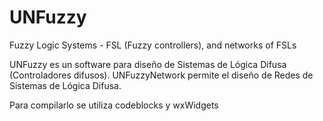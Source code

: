 # UNFuzzy

Fuzzy Logic Systems - FSL (Fuzzy controllers), and networks of FSLs

UNFuzzy es un software para diseño de Sistemas de Lógica Difusa (Controladores difusos). 
UNFuzzyNetwork permite el diseño de Redes de Sistemas de Lógica Difusa.

Para compilarlo se utiliza codeblocks y wxWidgets
